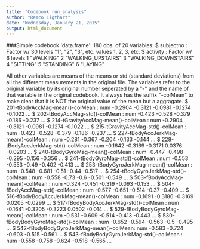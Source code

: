 ```yaml
---
title: "Codebook run_analysis"
author: "Remco Ligthart"
date: "Wednesday, January 21, 2015"
output: html_document
---
```


###Simple codebook
'data.frame':  180 obs. of  20 variables:
 $ subjectno                              : Factor w/ 30 levels "1", "2", "3", etc. values 1, 2, 3, etc.
 $ activity                               : Factor w/ 6 levels
                                                1 "WALKING"
                                                2 "WALKING_UPSTAIRS"
                                                3 "WALKING_DOWNSTAIRS"
                                                4 "SITTING"
                                                5 "STANDING"
                                                6 "LAYING"

All other variables are means of the means or std (standard deviations) from all the different measurements in the original file.
The variables refer to the original variable by its original number seperated by a "-" and the name of that variable in the original codebook. It always has the suffix "-colMean" to make clear that it is NOT the original value of the mean but a aggragate.
 $ 201-tBodyAccMag-mean()-colMean         : num  -0.2904 -0.3121 -0.0981 -0.1274 -0.1022 ...
 $ 202-tBodyAccMag-std()-colMean          : num  -0.423 -0.528 -0.379 -0.186 -0.237 ...
 $ 214-tGravityAccMag-mean()-colMean      : num  -0.2904 -0.3121 -0.0981 -0.1274 -0.1022 ...
 $ 215-tGravityAccMag-std()-colMean       : num  -0.423 -0.528 -0.379 -0.186 -0.237 ...
 $ 227-tBodyAccJerkMag-mean()-colMean     : num  -0.281 -0.367 -0.204 -0.133 -0.144 ...
 $ 228-tBodyAccJerkMag-std()-colMean      : num  -0.1642 -0.3169 -0.3171 0.0376 -0.0203 ...
 $ 240-tBodyGyroMag-mean()-colMean        : num  -0.447 -0.498 -0.295 -0.156 -0.356 ...
 $ 241-tBodyGyroMag-std()-colMean         : num  -0.553 -0.553 -0.49 -0.402 -0.413 ...
 $ 253-tBodyGyroJerkMag-mean()-colMean    : num  -0.548 -0.681 -0.51 -0.44 -0.517 ...
 $ 254-tBodyGyroJerkMag-std()-colMean     : num  -0.558 -0.73 -0.6 -0.501 -0.549 ...
 $ 503-fBodyAccMag-mean()-colMean         : num  -0.324 -0.451 -0.319 -0.093 -0.153 ...
 $ 504-fBodyAccMag-std()-colMean          : num  -0.577 -0.651 -0.514 -0.37 -0.409 ...
 $ 516-fBodyBodyAccJerkMag-mean()-colMean : num  -0.1691 -0.3186 -0.3169 0.0205 -0.0299 ...
 $ 517-fBodyBodyAccJerkMag-std()-colMean  : num  -0.1641 -0.3205 -0.3223 0.0502 -0.014 ...
 $ 529-fBodyBodyGyroMag-mean()-colMean    : num  -0.531 -0.609 -0.514 -0.413 -0.443 ...
 $ 530-fBodyBodyGyroMag-std()-colMean     : num  -0.652 -0.594 -0.563 -0.5 -0.495 ...
 $ 542-fBodyBodyGyroJerkMag-mean()-colMean: num  -0.583 -0.724 -0.603 -0.515 -0.561 ...
 $ 543-fBodyBodyGyroJerkMag-std()-colMean : num  -0.558 -0.758 -0.624 -0.518 -0.565 ...